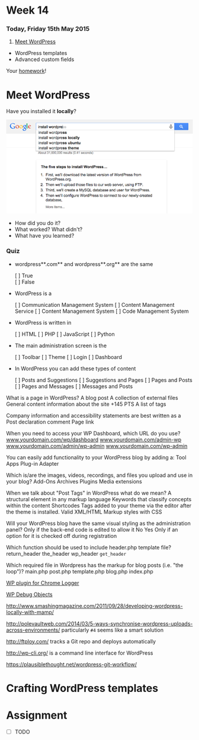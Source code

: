 # Week 14

### Today, Friday 15th May 2015

1. [Meet WordPress](#meet-wordpress)
* WordPress templates
* Advanced custom fields

Your [homework](#assignment)!






# Meet WordPress

Have you installed it **locally**?

![](assets/google-install-wordpress.png)

* How did you do it? 
* What worked? What didn't?
* What have you learned? 

### Quiz

* wordpress**.com** and wordpress**.org** are the same

	[ ] True	
	[ ] False <!---->


* WordPress is a

	[ ] Communication Management System
	[ ] Content Management Service
	[ ] Content Management System <!---->
	[ ] Code Management System


* WordPress is written in 

	[ ] HTML
	[ ] PHP
	[ ] JavaScript
	[ ] Python


* The main administration screen is the

	[ ] Toolbar
	[ ] Theme
	[ ] Login
	[ ] Dashboard

* In WordPress you can add these types of content 

	[ ] Posts and Suggestions
	[ ] Suggestions and Pages
	[ ] Pages and Posts
	[ ] Pages and Messages
	[ ] Messages and Posts

What is a page in WordPress?
A blog post
A collection of external files
General content information about the site
+145
PTS
A list of tags

Company information and accessibility statements are best written as a
Post
declaration
comment
Page
link


When you need to access your WP Dashboard, which URL do you use?
www.yourdomain.com/wp/dashboard
www.yourdomain.com/admin-wp
www.yourdomain.com/admin/wp-admin
www.yourdomain.com/wp-admin


You can easily add functionality to your WordPress blog by adding a:
Tool
Apps
Plug-in
Adapter


Which is/are the images, videos, recordings, and files you upload and use in your blog?
Add-Ons
Archives
Plugins
Media
extensions





When we talk about "Post Tags" in WordPress what do we mean?
A structural element in any markup language
Keywords that classify concepts within the content
Shortcodes
Tags added to your theme via the editor after the theme is installed.
Valid XML/HTML Markup styles with CSS




Will your WordPress blog have the same visual styling as the administration panel?
Only if the back-end code is edited to allow it
No
Yes
Only if an option for it is checked off during registration


Which function should be used to include header.php template file?
return_header
the_header
wp_header
`get_header`


Which required file in Wordpress has the markup for blog posts (i.e. "the loop")?
main.php
post.php
template.php
blog.php
index.php



<!-- quiz questions adapted from http://smarterer.com/tests/wordpress-user -->



[WP plugin for Chrome Logger](https://github.com/ravinderk/wp-chrome-logger)

[WP Debug Objects](https://github.com/bueltge/Debug-Objects)


http://www.smashingmagazine.com/2011/09/28/developing-wordpress-locally-with-mamp/

http://polevaultweb.com/2014/03/5-ways-synchronise-wordpress-uploads-across-environments/ particularly `#4` seems like a smart solution

http://ftploy.com/ tracks a Git repo and deploys automatically

http://wp-cli.org/ is a command line interface for WordPress

https://plausiblethought.net/wordpress-git-workflow/



# Crafting WordPress templates



# Assignment

- [ ] TODO